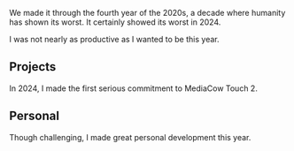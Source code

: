 We made it through the fourth year of the 2020s, a decade where humanity has shown its worst. It certainly showed its worst in 2024.

I was not nearly as productive as I wanted to be this year. 

## Projects

In 2024, I made the first serious commitment to MediaCow Touch 2.

## Personal
Though challenging, I made great personal development this year.

